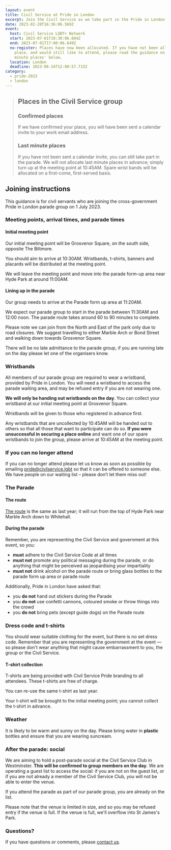 ```yaml
---
layout: event
title: Civil Service at Pride in London
excerpt: Join the Civil Service as we take part in the Pride in London parade.
date: 2023-02-20T16:36:06.569Z
event:
  host: Civil Service LGBT+ Network
  start: 2023-07-01T10:30:06.604Z
  end: 2023-07-01T17:00:06.649Z
  no-register: Places have now been allocated. If you have not been allocated a
    place, and would still like to attend, please read the guidance on 'last
    minute places' below.
  location: London
  deadline: 2023-06-24T12:00:57.715Z
category:
  - pride-2023
  - london
---
```

> ## Places in the Civil Service group
>
> ### Confirmed places
>
> If we have confirmed your place, you will have been sent a calendar invite to your work email address.
>
> ### Last minute places
>
> If you have not been sent a calendar invite, you can still take part in the parade. We will not allocate last minute places in advance; simply turn up at the meeting point at 10:45AM. Spare wrist bands will be allocated on a first-come, first-served basis.

## Joining instructions

This guidance is for civil servants who are joining the cross-government Pride in London parade group on 1 July 2023.

### Meeting points, arrival times, and parade times

#### Initial meeting point

Our initial meeting point will be Grosvenor Square, on the south side, opposite The Biltmore.

You should aim to arrive at 10:30AM. Wristbands, t-shirts, banners and placards will be distributed at the meeting point.

We will leave the meeting point and move into the parade form-up area near Hyde Park at around 11:00AM.

#### Lining up in the parade

Our group needs to arrive at the Parade form up area at 11:20AM.

We expect our parade group to start in the parade between 11:30AM and 12:00 noon. The parade route takes around 60 to 90 minutes to complete.

Please note we can join from the North and East of the park only due to road closures. We suggest travelling to either Marble Arch or Bond Street and walking down towards Grosvenor Square. 

There will be no late admittance to the parade group, if you are running late on the day please let one of the organisers know.

### Wristbands

All members of our parade group are required to wear a wristband, provided by Pride in London. You will need a wristband to access the parade waiting area, and may be refused entry if you are not wearing one.

**We will only be handing out wristbands on the day**. You can collect your wristband at our initial meeting point at Grosvenor Square.

Wristbands will be given to those who registered in advance first.

Any wristbands that are uncollected by 10:45AM will be handed out to others so that all those that want to participate can do so. **If you were unsuccessful in securing a place online** and want one of our spare wristbands to join the group, please arrive at 10:45AM at the meeting point.

### If you can no longer attend

If you can no longer attend please let us know as soon as possible by emailing [pride@civilservice.lgbt](mailto:pride@civilservice.lgbt) so that it can be offered to someone else. We have people on our waiting list – please don’t let them miss out!

### The Parade

#### The route

[The route](https://prideinlondon.org/parade/map) is the same as last year; it will run from the top of Hyde Park near Marble Arch down to Whitehall. 

#### During the parade

Remember, you are representing the Civil Service and government at this event, so you:

* **must** adhere to the Civil Service Code at all times
* **must not** promote any political messaging during the parade, or do anything that might be perceived as jeopardising your impartiality
* **must not** drink alcohol on the parade route or bring glass bottles to the parade form up area or parade route

Additionally, Pride in London have asked that:

* you **do not** hand out stickers during the Parade
* you **do not** use confetti cannons, coloured smoke or throw things into the crowd
* you **do not** bring pets (except guide dogs) on the Parade route

### Dress code and t-shirts

You should wear suitable clothing for the event, but there is no set dress code. Remember that you are representing the government at the event — so please don't wear anything that might cause embarrassment to you, the group or the Civil Service. 

#### T-shirt collection

T-shirts are being provided with Civil Service Pride branding to all attendees. These t-shirts are free of charge. 

You can re-use the same t-shirt as last year.

Your t-shirt will be brought to the initial meeting point; you cannot collect the t-shirt in advance.

### Weather

It is likely to be warm and sunny on the day. Please bring water in **plastic** bottles and ensure that you are wearing suncream.  

### After the parade: social

We are aiming to hold a post-parade social at the Civil Service Club in Westminster. **This will be confirmed to group members on the day**. We are operating a guest list to access the social: if you are not on the guest list, or if you are not already a member of the Civil Service Club, you will not be able to enter the venue.

If you attend the parade as part of our parade group, you are already on the list.

Please note that the venue is limited in size, and so you may be refused entry if the venue is full. If the venue is full, we'll overflow into St James's Park.

### Questions?

If you have questions or comments, please [contact us](/about/contact-us).